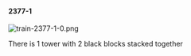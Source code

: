 #### 2377-1
![train-2377-1-0.png](https://github.com/lil-lab/nlvr/raw/master/nlvr/train/images/30/train-2377-1-0.png "train-2377-1-0.png")

There is 1 tower with 2 black blocks stacked together